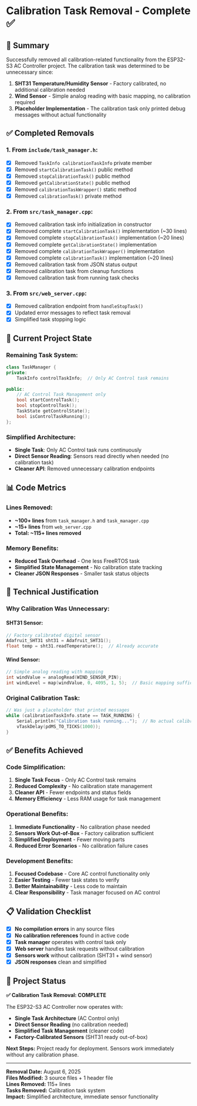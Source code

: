 # Calibration Task Removal - Complete ✅

## 📝 **Summary**

Successfully removed all calibration-related functionality from the ESP32-S3 AC Controller project. The calibration task was determined to be unnecessary since:

1. **SHT31 Temperature/Humidity Sensor** - Factory calibrated, no additional calibration needed
2. **Wind Sensor** - Simple analog reading with basic mapping, no calibration required
3. **Placeholder Implementation** - The calibration task only printed debug messages without actual functionality

## ✅ **Completed Removals**

### **1. From `include/task_manager.h`:**
- [x] Removed `TaskInfo calibrationTaskInfo` private member
- [x] Removed `startCalibrationTask()` public method
- [x] Removed `stopCalibrationTask()` public method
- [x] Removed `getCalibrationState()` public method
- [x] Removed `calibrationTaskWrapper()` static method
- [x] Removed `calibrationTask()` private method

### **2. From `src/task_manager.cpp`:**
- [x] Removed calibration task info initialization in constructor
- [x] Removed complete `startCalibrationTask()` implementation (~30 lines)
- [x] Removed complete `stopCalibrationTask()` implementation (~20 lines)
- [x] Removed complete `getCalibrationState()` implementation
- [x] Removed complete `calibrationTaskWrapper()` implementation
- [x] Removed complete `calibrationTask()` implementation (~20 lines)
- [x] Removed calibration task from JSON status output
- [x] Removed calibration task from cleanup functions
- [x] Removed calibration task from running task checks

### **3. From `src/web_server.cpp`:**
- [x] Removed calibration endpoint from `handleStopTask()`
- [x] Updated error messages to reflect task removal
- [x] Simplified task stopping logic

## 🎯 **Current Project State**

### **Remaining Task System:**
```cpp
class TaskManager {
private:
    TaskInfo controlTaskInfo;  // Only AC Control task remains
    
public:
    // AC Control Task Management only
    bool startControlTask();
    bool stopControlTask();
    TaskState getControlState();
    bool isControlTaskRunning();
};
```

### **Simplified Architecture:**
- **Single Task**: Only AC Control task runs continuously
- **Direct Sensor Reading**: Sensors read directly when needed (no calibration task)
- **Cleaner API**: Removed unnecessary calibration endpoints

## 📊 **Code Metrics**

### **Lines Removed:**
- **~100+ lines** from `task_manager.h` and `task_manager.cpp`
- **~15+ lines** from `web_server.cpp`
- **Total: ~115+ lines removed**

### **Memory Benefits:**
- **Reduced Task Overhead** - One less FreeRTOS task
- **Simplified State Management** - No calibration state tracking
- **Cleaner JSON Responses** - Smaller task status objects

## 🔧 **Technical Justification**

### **Why Calibration Was Unnecessary:**

#### **SHT31 Sensor:**
```cpp
// Factory calibrated digital sensor
Adafruit_SHT31 sht31 = Adafruit_SHT31();
float temp = sht31.readTemperature();  // Already accurate
```

#### **Wind Sensor:**
```cpp
// Simple analog reading with mapping
int windValue = analogRead(WIND_SENSOR_PIN);
int windLevel = map(windValue, 0, 4095, 1, 5);  // Basic mapping sufficient
```

### **Original Calibration Task:**
```cpp
// Was just a placeholder that printed messages
while (calibrationTaskInfo.state == TASK_RUNNING) {
    Serial.println("Calibration task running...");  // No actual calibration
    vTaskDelay(pdMS_TO_TICKS(1000));
}
```

## ✅ **Benefits Achieved**

### **Code Simplification:**
1. **Single Task Focus** - Only AC Control task remains
2. **Reduced Complexity** - No calibration state management
3. **Cleaner API** - Fewer endpoints and status fields
4. **Memory Efficiency** - Less RAM usage for task management

### **Operational Benefits:**
1. **Immediate Functionality** - No calibration phase needed
2. **Sensors Work Out-of-Box** - Factory calibration sufficient
3. **Simplified Deployment** - Fewer moving parts
4. **Reduced Error Scenarios** - No calibration failure cases

### **Development Benefits:**
1. **Focused Codebase** - Core AC control functionality only
2. **Easier Testing** - Fewer task states to verify
3. **Better Maintainability** - Less code to maintain
4. **Clear Responsibility** - Task manager focused on AC control

## 📋 **Validation Checklist**

- [x] **No compilation errors** in any source files
- [x] **No calibration references** found in active code
- [x] **Task manager** operates with control task only
- [x] **Web server** handles task requests without calibration
- [x] **Sensors work** without calibration (SHT31 + wind sensor)
- [x] **JSON responses** clean and simplified

## 🎉 **Project Status**

**✅ Calibration Task Removal: COMPLETE**

The ESP32-S3 AC Controller now operates with:
- **Single Task Architecture** (AC Control only)
- **Direct Sensor Reading** (no calibration needed)
- **Simplified Task Management** (cleaner code)
- **Factory-Calibrated Sensors** (SHT31 ready out-of-box)

**Next Steps:** Project ready for deployment. Sensors work immediately without any calibration phase.

---

**Removal Date:** August 6, 2025  
**Files Modified:** 3 source files + 1 header file  
**Lines Removed:** 115+ lines  
**Tasks Removed:** Calibration task system  
**Impact:** Simplified architecture, immediate sensor functionality
